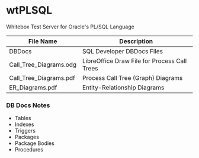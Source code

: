 
# wtPLSQL
Whitebox Test Server for Oracle's PL/SQL Language

File Name              | Description
-----------------------|------------
DBDocs                 | SQL Developer DBDocs Files
Call_Tree_Diagrams.odg | LibreOffice Draw File for Process Call Trees
Call_Tree_Diagrams.pdf | Process Call Tree (Graph) Diagrams
ER_Diagrams.pdf        | Entity-Relationship Diagrams


### DB Docs Notes
* Tables
* Indexes
* Triggers
* Packages
* Package Bodies
* Procedures
